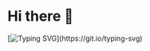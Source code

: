 # Hi there 👋
[![Typing SVG](https://readme-typing-svg.herokuapp.com?font=Fira+Code&pause=1000&color=F7EB2D&random=false&width=435&lines=Hello%2C+I+am+Aditya+Singh!)](https://git.io/typing-svg)

